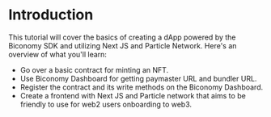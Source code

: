 # Introduction

This tutorial will cover the basics of creating a dApp powered by the Biconomy SDK and utilizing Next JS and Particle Network. Here's an overview of what you'll learn:

- Go over a basic contract for minting an NFT.
- Use Biconomy Dashboard for getting paymaster URL and bundler URL.
- Register the contract and its write methods on the Biconomy Dashboard.
- Create a frontend with Next JS and Particle network that aims to be friendly to use for web2 users onboarding to web3.

